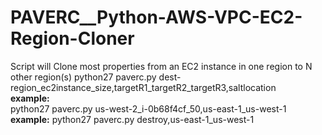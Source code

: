 # PAVERC__Python-AWS-VPC-EC2-Region-Cloner
Script will Clone most properties from an EC2 instance in one region to N other region(s)
python27 paverc.py dest-region_ec2instance_size,targetR1_targetR2_targetR3,saltlocation  
**example:**  
  python27 paverc.py us-west-2_i-0b68f4cf_50,us-east-1_us-west-1  
**example:** 
  python27 paverc.py destroy,us-east-1_us-west-1 
